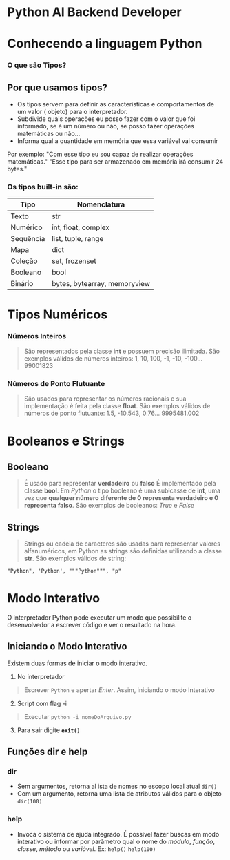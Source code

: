 # Python AI Backend Developer

# Conhecendo a linguagem Python
### O que são Tipos?
## Por que usamos tipos?
  - Os tipos servem para definir as caracteristicas e comportamentos de um valor ( objeto) para o interpretador.
  - Subdivide quais operações eu posso fazer com o valor que foi informado, se é um número ou não, se posso fazer operações matemáticas ou não...
  - Informa qual a quantidade em memória que essa variável vai consumir

  Por exemplo: 
    "Com esse tipo eu sou capaz de realizar operações matemáticas."
    "Esse tipo para ser armazenado em memória irá consumir 24 bytes."

### Os tipos built-in são:
| Tipo | Nomenclatura |
| ----------- | ----------- |
| Texto | str |
| Numérico | int, float, complex |
| Sequência | list, tuple, range |
| Mapa | dict |
| Coleção | set, frozenset|
| Booleano | bool |
| Binário | bytes, bytearray, memoryview |

# Tipos Numéricos

### Números Inteiros
> São representados pela classe **int** e possuem precisão ilimitada.
São exemplos válidos de números inteiros:
1, 10, 100, -1, -10, -100... 99001823

### Números de Ponto Flutuante
> São usados para representar os números racionais e sua implementação é feita pela classe **float**.
São exemplos válidos de números de ponto flutuante:
1.5, -10.543, 0.76... 9995481.002

# Booleanos e Strings

## Booleano
> É usado para representar **verdadeiro** ou **falso**
É implementado pela classe **bool**.
Em *Python* o tipo booleano é uma sublcasse de **int**, uma vez que **qualquer número diferente de 0 representa verdadeiro e 0 representa falso**.
São exemplos de booleanos:
*True* e *False*

## Strings
> Strings ou cadeia de caracteres são usadas para representar valores alfanuméricos, em Python as strings são definidas utilizando a classe **str**.
São exemplos válidos de string:

`"Python", 'Python', """Python""", "p"` 

# Modo Interativo

O interpretador Python pode executar um modo que possibilite o desenvolvedor a escrever código e ver o resultado na hora.

## Iniciando o Modo Interativo

Existem duas formas de iniciar o modo interativo.

1. No interpretador
 > Escrever `Python` e apertar *Enter*. Assim, iniciando o modo Interativo
2. Script com flag -i
 > Executar `python -i nomeDoArquivo.py`

3. Para sair digite **`exit()`**

## Funções dir e help
### dir
 - Sem argumentos, retorna al ista de nomes no escopo local atual
 `dir()`
 - Com um argumento, retorna uma lista de atributos válidos para o objeto
 `dir(100)`

### help
 - Invoca o sistema de ajuda integrado. É possível fazer buscas em modo interativo ou informar por parâmetro qual o nome do *módulo*, *função*, *classe*, *métod*o ou *variável*. Ex:
 `help()` `help(100)`